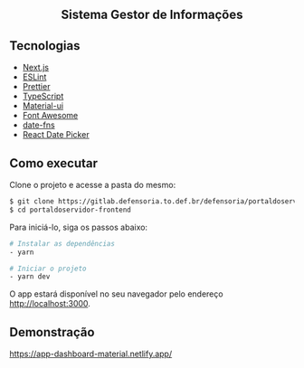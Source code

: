 <h2 align="center">Sistema Gestor de Informações</h2>

## Tecnologias
- [Next.js](https://nextjs.org/)
- [ESLint](https://eslint.org/)
- [Prettier](https://prettier.io/)
- [TypeScript](https://www.typescriptlang.org/)
- [Material-ui](https://mui.com/)
- [Font Awesome](https://fontawesome.com/)
- [date-fns](https://date-fns.org/)
- [React Date Picker](https://react-day-picker.js.org/)

## Como executar

Clone o projeto e acesse a pasta do mesmo:

```bash
$ git clone https://gitlab.defensoria.to.def.br/defensoria/portaldoservidor-frontend.git
$ cd portaldoservidor-frontend
```

Para iniciá-lo, siga os passos abaixo:

```bash
# Instalar as dependências
- yarn

# Iniciar o projeto
- yarn dev

```

O app estará disponível no seu navegador pelo endereço [http://localhost:3000](http://localhost:3000).

## Demonstração

https://app-dashboard-material.netlify.app/
